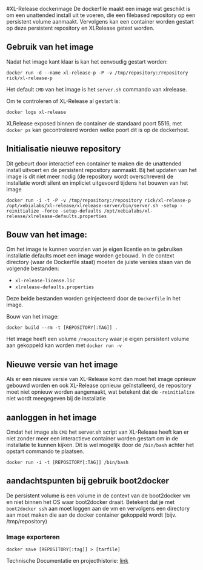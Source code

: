 #XL-Release dockerimage
De dockerfile maakt een image wat geschikt is om een unattended install uit te voeren, die een filebased repository op een persistent volume aanmaakt. Vervolgens kan een container worden gestart op deze persistent repository en XLRelease getest worden.

## Gebruik van het image

Nadat het image kant klaar is kan het eenvoudig gestart worden:

```
docker run -d --name xl-release-p -P -v /tmp/repository:/repository rick/xl-release-p
```

Het default ```CMD``` van het image is het ```server.sh``` commando van xlrelease.

Om te controleren of XL-Release al gestart is:

```
docker logs xl-release
```

XLRelease exposed binnen de container de standaard poort 5516, met `docker ps` kan gecontroleerd worden welke poort dit is op de dockerhost.

## Initialisatie nieuwe repository
Dit gebeurt door interactief een container te maken die de unattended install uitvoert en de persistent repository aanmaakt. Bij het updaten van het image is dit niet meer nodig (de repository wordt overschreven) de installatie wordt silent en impliciet uitgevoerd tijdens het bouwen van het image

```
docker run -i -t -P -v /tmp/repository:/repository rick/xl-release-p /opt/xebialabs/xl-release/xlrelease-server/bin/server.sh -setup -reinitialize -force -setup-defaults /opt/xebialabs/xl-release/xlrelease-defaults.properties
```

## Bouw van het image:

Om het image te kunnen voorzien van je eigen licentie en te gebruiken installatie defaults moet een image worden gebouwd. In de context directory (waar de Dockerfile staat) moeten de juiste versies staan van de volgende bestanden:

* `xl-release-license.lic`
* `xlrelease-defaults.properties`

Deze beide bestanden worden geinjecteerd door de ```Dockerfile``` in het image.

Bouw van het image:
 
```
docker build --rm -t [REPOSITORY[:TAG]] .
```

Het image heeft een volume ```/repository``` waar je eigen persistent volume aan gekoppeld kan worden met ```docker run -v```

## Nieuwe versie van het image
Als er een nieuwe versie van XL-Release komt dan moet het image opnieuw gebouwd worden en ook XL-Release opnieuw geïnstalleerd, de repository moet niet opnieuw worden aangemaakt, wat betekent dat de `-reinitialize` niet wordt meegegeven bij de installatie

## aanloggen in het image
Omdat het image als `CMD` het server.sh script van XL-Release heeft kan er niet zonder meer een interactieve container worden gestart om in de installatie te kunnen kijken. Dit is wel mogelijk door de `/bin/bash` achter het opstart commando te plaatsen.

```
docker run -i -t [REPOSITORY[:TAG]] /bin/bash
```

## aandachtspunten bij gebruik boot2docker
De persistent volume is een volume in de context van de boot2docker vm en niet binnen het OS waar boot2docker draait. Betekent dat je met `boot2docker ssh` aan moet loggen aan de vm en vervolgens een directory aan moet maken die aan de docker container gekoppeld wordt (bijv. /tmp/repository)

### Image exporteren

```
docker save [REPOSITORY[:tag]] > [tarfile]
```

Technische Documentatie en projecthistorie: [link](projectlog.md)